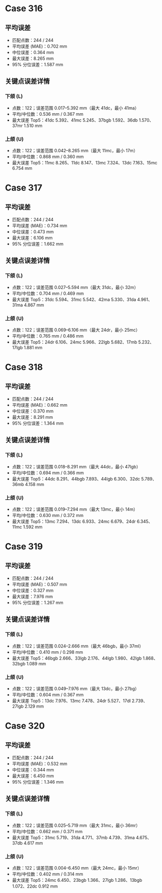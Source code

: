 # Case 316 

## 平均误差
- 匹配点数：244 / 244
- 平均误差 (MAE)：0.702 mm
- 中位误差：0.364 mm
- 最大误差：8.265 mm
- 95% 分位误差：1.587 mm

## 关键点误差详情
### 下颌 (L)
- 点数：122；误差范围 0.017–5.392 mm（最大 41dc，最小 41ma）
- 平均/中位数：0.536 mm / 0.367 mm
- 最大误差 Top5：41dc 5.392、41mc 5.245、37bgb 1.592、36db 1.570、37mr 1.510 mm

### 上颌 (U)
- 点数：122；误差范围 0.042–8.265 mm（最大 11mc，最小 17m）
- 平均/中位数：0.868 mm / 0.360 mm
- 最大误差 Top5：11mc 8.265、11dc 8.147、13mc 7.324、13dc 7.163、15mc 6.754 mm

# Case 317 

## 平均误差
- 匹配点数：244 / 244
- 平均误差 (MAE)：0.734 mm
- 中位误差：0.473 mm
- 最大误差：6.106 mm
- 95% 分位误差：1.662 mm

## 关键点误差详情
### 下颌 (L)
- 点数：122；误差范围 0.027–5.594 mm（最大 31dc，最小 32m）
- 平均/中位数：0.704 mm / 0.469 mm
- 最大误差 Top5：31dc 5.594、31mc 5.542、42ma 5.330、31da 4.961、31ma 4.867 mm

### 上颌 (U)
- 点数：122；误差范围 0.069–6.106 mm（最大 24dr，最小 25mc）
- 平均/中位数：0.765 mm / 0.486 mm
- 最大误差 Top5：24dr 6.106、24mc 5.966、22lgb 5.682、17mb 5.232、17lgb 1.881 mm

# Case 318 

## 平均误差
- 匹配点数：244 / 244
- 平均误差 (MAE)：0.662 mm
- 中位误差：0.370 mm
- 最大误差：8.291 mm
- 95% 分位误差：1.364 mm

## 关键点误差详情
### 下颌 (L)
- 点数：122；误差范围 0.018–8.291 mm（最大 44dc，最小 47lgb）
- 平均/中位数：0.694 mm / 0.366 mm
- 最大误差 Top5：44dc 8.291、44bgb 7.893、44lgb 6.300、32dc 5.789、36mb 4.158 mm

### 上颌 (U)
- 点数：122；误差范围 0.019–7.294 mm（最大 13mc，最小 14m）
- 平均/中位数：0.630 mm / 0.372 mm
- 最大误差 Top5：13mc 7.294、13dc 6.933、24mc 6.679、24dr 6.345、11mc 1.592 mm

# Case 319 

## 平均误差
- 匹配点数：244 / 244
- 平均误差 (MAE)：0.507 mm
- 中位误差：0.327 mm
- 最大误差：7.976 mm
- 95% 分位误差：1.267 mm

## 关键点误差详情
### 下颌 (L)
- 点数：122；误差范围 0.024–2.666 mm（最大 46bgb，最小 37ml）
- 平均/中位数：0.410 mm / 0.298 mm
- 最大误差 Top5：46bgb 2.666、33lgb 2.176、44lgb 1.980、42lgb 1.868、32bgb 1.089 mm

### 上颌 (U)
- 点数：122；误差范围 0.049–7.976 mm（最大 13dc，最小 27bg）
- 平均/中位数：0.604 mm / 0.367 mm
- 最大误差 Top5：13dc 7.976、13mc 7.478、24dr 5.527、17dl 2.739、27lgb 2.129 mm

# Case 320 

## 平均误差
- 匹配点数：244 / 244
- 平均误差 (MAE)：0.532 mm
- 中位误差：0.344 mm
- 最大误差：6.450 mm
- 95% 分位误差：1.346 mm

## 关键点误差详情
### 下颌 (L)
- 点数：122；误差范围 0.025–5.719 mm（最大 31mc，最小 36mr）
- 平均/中位数：0.662 mm / 0.371 mm
- 最大误差 Top5：31mc 5.719、31da 4.771、37mb 4.739、31ma 4.675、37db 4.617 mm

### 上颌 (U)
- 点数：122；误差范围 0.004–6.450 mm（最大 24mc，最小 15mr）
- 平均/中位数：0.402 mm / 0.314 mm
- 最大误差 Top5：24mc 6.450、23bgb 1.366、27lgb 1.286、13bgb 1.072、22dc 0.912 mm
